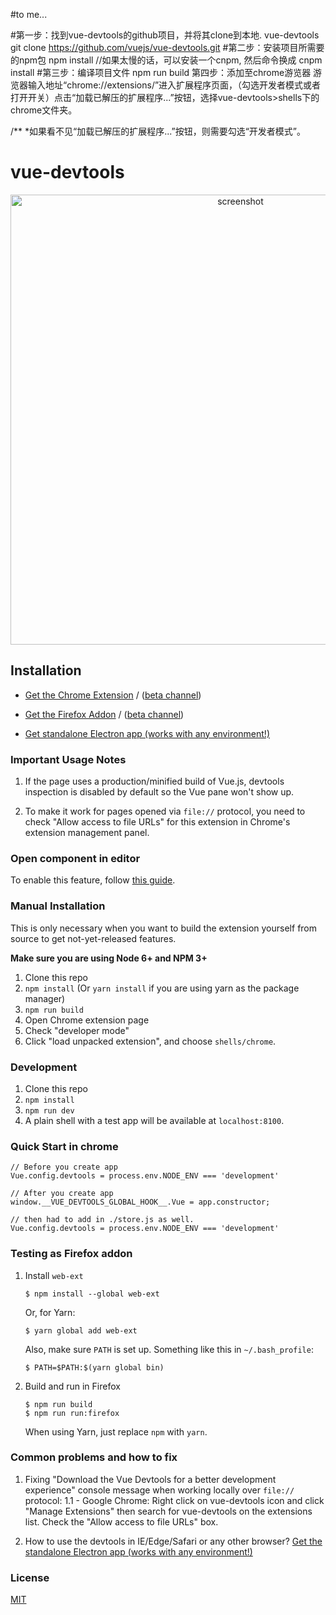 #to me...

#第一步：找到vue-devtools的github项目，并将其clone到本地. vue-devtools
git clone https://github.com/vuejs/vue-devtools.git
#第二步：安装项目所需要的npm包
npm install //如果太慢的话，可以安装一个cnpm, 然后命令换成 cnpm install
#第三步：编译项目文件
npm run build
第四步：添加至chrome游览器
游览器输入地址“chrome://extensions/”进入扩展程序页面，（勾选开发者模式或者打开开关）点击“加载已解压的扩展程序...”按钮，选择vue-devtools>shells下的chrome文件夹。

/**
*如果看不见“加载已解压的扩展程序...”按钮，则需要勾选“开发者模式”。




# vue-devtools

<p align="center"><img width="720px" src="https://raw.githubusercontent.com/vuejs/vue-devtools/dev/media/screenshot-shadow.png" alt="screenshot"></p>

## Installation

- [Get the Chrome Extension](https://chrome.google.com/webstore/detail/vuejs-devtools/nhdogjmejiglipccpnnnanhbledajbpd) / ([beta channel](https://chrome.google.com/webstore/detail/vuejs-devtools/ljjemllljcmogpfapbkkighbhhppjdbg))

- [Get the Firefox Addon](https://addons.mozilla.org/en-US/firefox/addon/vue-js-devtools/) / ([beta channel](https://github.com/vuejs/vue-devtools/releases))

- [Get standalone Electron app (works with any environment!)](https://github.com/vuejs/vue-devtools/blob/master/shells/electron/README.md)

### Important Usage Notes

1. If the page uses a production/minified build of Vue.js, devtools inspection is disabled by default so the Vue pane won't show up.

2. To make it work for pages opened via `file://` protocol, you need to check "Allow access to file URLs" for this extension in Chrome's extension management panel.

### Open component in editor

To enable this feature, follow [this guide](./docs/open-in-editor.md).

### Manual Installation

This is only necessary when you want to build the extension yourself from source to get not-yet-released features.

**Make sure you are using Node 6+ and NPM 3+**

1. Clone this repo
2. `npm install` (Or `yarn install` if you are using yarn as the package manager)
3. `npm run build`
4. Open Chrome extension page
5. Check "developer mode"
6. Click "load unpacked extension", and choose `shells/chrome`.

### Development

1. Clone this repo
2. `npm install`
3. `npm run dev`
4. A plain shell with a test app will be available at `localhost:8100`.

### Quick Start in chrome

```
// Before you create app
Vue.config.devtools = process.env.NODE_ENV === 'development'

// After you create app
window.__VUE_DEVTOOLS_GLOBAL_HOOK__.Vue = app.constructor;

// then had to add in ./store.js as well.
Vue.config.devtools = process.env.NODE_ENV === 'development'

```

### Testing as Firefox addon

 1. Install `web-ext`

	~~~~
	$ npm install --global web-ext
	~~~~

	Or, for Yarn:

	~~~~
	$ yarn global add web-ext
	~~~~

	Also, make sure `PATH` is set up. Something like this in `~/.bash_profile`:

	~~~~
	$ PATH=$PATH:$(yarn global bin)
	~~~~

 2. Build and run in Firefox

	~~~~
	$ npm run build
	$ npm run run:firefox
	~~~~

	When using Yarn, just replace `npm` with `yarn`.


### Common problems and how to fix

1. Fixing "Download the Vue Devtools for a better development experience" console message when working locally over `file://` protocol:
  1.1 - Google Chrome: Right click on vue-devtools icon and click "Manage Extensions" then search for vue-devtools on the extensions list. Check the "Allow access to file URLs" box.

2. How to use the devtools in IE/Edge/Safari or any other browser? [Get the standalone Electron app (works with any environment!)](https://github.com/vuejs/vue-devtools/blob/master/shells/electron/README.md)


### License

[MIT](http://opensource.org/licenses/MIT)
